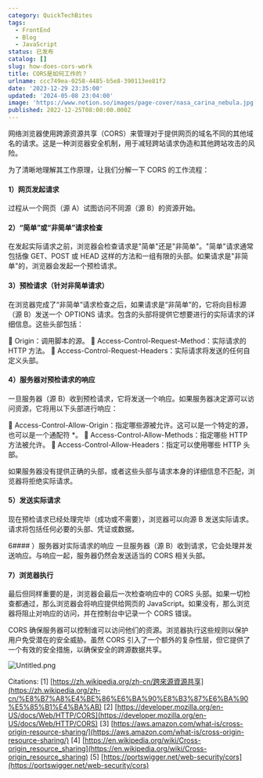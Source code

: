```yaml
---
category: QuickTechBites
tags:
  - FrontEnd
  - Blog
  - JavaScript
status: 已发布
catalog: []
slug: how-does-cors-work
title: CORS是如何工作的？
urlname: ccc749ea-0258-4485-b5e8-390113ee81f2
date: '2023-12-29 23:35:00'
updated: '2024-05-08 23:04:00'
image: 'https://www.notion.so/images/page-cover/nasa_carina_nebula.jpg'
published: 2022-12-25T08:00:00.000Z
---
```


网络浏览器使用跨源资源共享（CORS）来管理对于提供网页的域名不同的其他域名的请求。这是一种浏览器安全机制，用于减轻跨站请求伪造和其他跨站攻击的风险。


为了清晰地理解其工作原理，让我们分解一下 CORS 的工作流程：


#### 1）网页发起请求
过程从一个网页（源 A）试图访问不同源（源 B）的资源开始。


#### 2）“简单”或“非简单”请求检查
在发起实际请求之前，浏览器会检查请求是"简单"还是"非简单"。"简单"请求通常包括像 GET、POST 或 HEAD 这样的方法和一组有限的头部。如果请求是"非简单"的，浏览器会发起一个预检请求。


#### 3）预检请求（针对非简单请求）
在浏览器完成了“非简单”请求检查之后，如果请求是“非简单”的，它将向目标源（源 B）发送一个 OPTIONS 请求。包含的头部将提供它想要进行的实际请求的详细信息。这些头部包括：


🔸 Origin：调用脚本的源。
🔸 Access-Control-Request-Method：实际请求的 HTTP 方法。
🔸 Access-Control-Request-Headers：实际请求将发送的任何自定义头部。


#### 4）服务器对预检请求的响应
一旦服务器（源 B）收到预检请求，它将发送一个响应。如果服务器决定源可以访问资源，它将用以下头部进行响应：


🔹 Access-Control-Allow-Origin：指定哪些源被允许。这可以是一个特定的源，也可以是一个通配符 *。
🔹 Access-Control-Allow-Methods：指定哪些 HTTP 方法被允许。
🔹 Access-Control-Allow-Headers：指定可以使用哪些 HTTP 头部。


如果服务器没有提供正确的头部，或者这些头部与请求本身的详细信息不匹配，浏览器将拒绝实际请求。


#### 5）发送实际请求
现在预检请求已经处理完毕（成功或不需要），浏览器可以向源 B 发送实际请求。请求将包括任何必要的头部、凭证或数据。


6#### ）服务器对实际请求的响应
一旦服务器（源 B）收到请求，它会处理并发送响应。与响应一起，服务器仍然会发送适当的 CORS 相关头部。


#### 7）浏览器执行
最后但同样重要的是，浏览器会最后一次检查响应中的 CORS 头部。如果一切检查都通过，那么浏览器会将响应提供给网页的 JavaScript。如果没有，那么浏览器将阻止对响应的访问，并在控制台中记录一个 CORS 错误。


CORS 确保服务器可以控制谁可以访问他们的资源。浏览器执行这些规则以保护用户免受潜在的安全威胁。虽然 CORS 引入了一个额外的复杂性层，但它提供了一个有效的安全措施，以确保安全的跨源数据共享。


![Untitled.png](https://prod-files-secure.s3.us-west-2.amazonaws.com/5d24fe63-e567-4804-86f9-9fdc62e13082/b3deb140-f22b-4520-bcee-759301567801/Untitled.png?X-Amz-Algorithm=AWS4-HMAC-SHA256&X-Amz-Content-Sha256=UNSIGNED-PAYLOAD&X-Amz-Credential=ASIAZI2LB4665N5CB74R%2F20250311%2Fus-west-2%2Fs3%2Faws4_request&X-Amz-Date=20250311T053913Z&X-Amz-Expires=3600&X-Amz-Security-Token=IQoJb3JpZ2luX2VjEFUaCXVzLXdlc3QtMiJIMEYCIQCzj6afHamFpOw5UbqS%2BIKqZxeZZk1TldpVfh3v5eol9gIhALG5XSaUkjCQz7Z4FuwCzr7RiuWXyIZvjiVLCThaovirKogECJ7%2F%2F%2F%2F%2F%2F%2F%2F%2F%2FwEQABoMNjM3NDIzMTgzODA1Igz9teuh2EKFGnIybr4q3ANRWSkgzNOe%2B%2BZJFkZHUCFcZzy3LSnXMHjq8G5T5kQ4A78n6iO7zYJyi8j1uieHkGvFwrLadonXWMK38spTj6igMf51huUT%2BR4ax84lGQ43LP%2BG%2By8MQO4LQvwtBsFtx8F8pO3HKQ%2F3fRnlnTqebSxvYkk2Ya0bpUN8fibjZuT8N0HPgZS%2Ba0p33S5xsFDJPR%2BcM9JgOmHECRxVljISwOJvO%2Bbd80pYAbw7emphuDy%2FvEOi60FHBJQbD%2BcD2%2BgVClqM0X9QFYuztQlddgwb47I68rdEuci2UUS%2FcWDiDakw1BjP%2FQVmJW%2F5VUZSUpxjKRdwJzcm3u4L%2FqKAp6VNqFXI55ieaqCKj9swGlk%2B%2F7hemHxXUVHhAPfRbbVsyigOjEqntW0TZIgBB%2B81b352jmOf%2B8UX%2FlM8nEZJ7QduYrYsvmtClPPWLiMD5LWoJhJtR67odjEGwXr9Td96DIWBaUshLp3PLP%2FxP8zRdfFGL%2BsOBd26D9xw6zf6Lm5X0rCc2uBrcAeg7OD72Nc7h1B5ljS%2B0jR4toMrXKkP7Z8TU3GrowV5EBGQQJ82HbEQSycCjAdl%2FbShDoMkOISITTYEGGvUcaxz4f5qSg%2FyFs7oABvRwSw%2FUFhQOy4NATJNITDejb%2B%2BBjqkAUWuqSRL7t%2Fzp7svZt6IcGzdbjUR2c7doVgBMxAHkpBqlH2QrlYHaPI07QADzxv8LaGoKpihfnF3sf%2FjOt1FhDi3cm%2FaAIfAWPdj9eqohdmoIuGfBM6L8r5peVX9MRtts%2F0Xeh%2BHHKjbXHCvOerAylgcPOXQWpXZDW2gLU2Fm14WXpA81iB7BB2uLElsANOVTWsEKmyDtF1Ug2bzbtNvky3mFVCU&X-Amz-Signature=dff29200590cf0b7e4d027cbdfde80ab49c18ed0dd978f9951dde9c649e5dece&X-Amz-SignedHeaders=host&x-id=GetObject)


Citations:
[1] [https://zh.wikipedia.org/zh-cn/跨來源資源共享](https://zh.wikipedia.org/zh-cn/%E8%B7%A8%E4%BE%86%E6%BA%90%E8%B3%87%E6%BA%90%E5%85%B1%E4%BA%AB)
[2] [https://developer.mozilla.org/en-US/docs/Web/HTTP/CORS](https://developer.mozilla.org/en-US/docs/Web/HTTP/CORS)
[3] [https://aws.amazon.com/what-is/cross-origin-resource-sharing/](https://aws.amazon.com/what-is/cross-origin-resource-sharing/)
[4] [https://en.wikipedia.org/wiki/Cross-origin_resource_sharing](https://en.wikipedia.org/wiki/Cross-origin_resource_sharing)
[5] [https://portswigger.net/web-security/cors](https://portswigger.net/web-security/cors)

